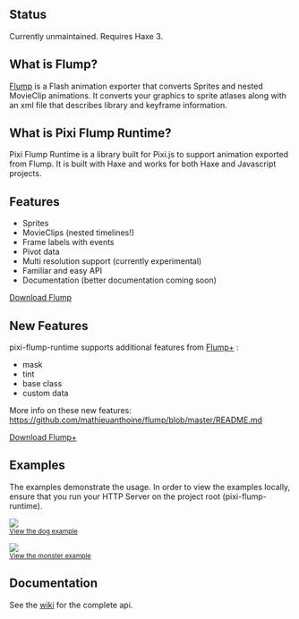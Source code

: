 ## Status

Currently unmaintained. Requires Haxe 3.

## What is Flump?

[Flump](https://github.com/tconkling/flump) is a Flash animation exporter that converts Sprites and nested MovieClip animations. It converts your graphics to sprite atlases along with an xml file that describes library and keyframe information.

## What is Pixi Flump Runtime?

Pixi Flump Runtime is a library built for Pixi.js to support animation exported from Flump. It is built with Haxe and works for both Haxe and Javascript projects.

## Features
- Sprites
- MovieClips (nested timelines!)
- Frame labels with events
- Pivot data
- Multi resolution support (currently experimental)
- Familiar and easy API
- Documentation (better documentation coming soon)

[Download Flump](<https://github.com/tconkling/flump/releases/tag/v1.5.1>)

## New Features
pixi-flump-runtime supports additional features from [Flump+](https://github.com/mathieuanthoine/flump) :
- mask
- tint
- base class
- custom data

More info on these new features: https://github.com/mathieuanthoine/flump/blob/master/README.md

[Download Flump+](<https://github.com/mathieuanthoine/flump/tree/master/release/>)

## Examples

The examples demonstrate the usage. In order to view the examples locally, ensure that you run your HTTP Server on the project root (pixi-flump-runtime).


<a href="http://jackwlee01.github.io/pixi-flump-runtime/dog/"><img src="http://i.imgur.com/k3mjwgR.png"></a>
<br><sub><a href="http://jackwlee01.github.io/pixi-flump-runtime/dog/">View the dog example</a></sub>

<a href="http://jackwlee01.github.io/pixi-flump-runtime/monster/"><img src="http://i.imgur.com/MAzJOL6.png"></a>
<br><sub><a href="http://jackwlee01.github.io/pixi-flump-runtime/monster/">View the monster example</a></sub>

## Documentation

See the [wiki](https://github.com/jackwlee01/pixi-flump-runtime/wiki) for the complete api.

